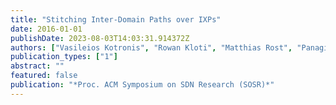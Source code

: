 ```yaml
---
title: "Stitching Inter-Domain Paths over IXPs"
date: 2016-01-01
publishDate: 2023-08-03T14:03:31.914372Z
authors: ["Vasileios Kotronis", "Rowan Kloti", "Matthias Rost", "Panagiotis Georgopoulos", "Bernhard Ager", "Stefan Schmid", "Xenofontas Dimitropoulos"]
publication_types: ["1"]
abstract: ""
featured: false
publication: "*Proc. ACM Symposium on SDN Research (SOSR)*"
---
```



